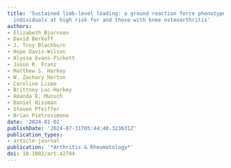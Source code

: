 ```yaml
---
title: 'Sustained limb-level loading: a ground reaction force phenotype common to
  individuals at high risk for and those with knee osteoarthritis'
authors:
- Elizabeth Bjornsen
- David Berkoff
- J. Troy Blackburn
- Hope Davis-Wilson
- Alyssa Evans-Pickett
- Jason R. Franz
- Matthew S. Harkey
- W. Zachary Horton
- Caroline Lisee
- Brittney Luc-Harkey
- Amanda E. Munsch
- Daniel Nissman
- Steven Pfeiffer
- Brian Pietrosimone
date: '2024-01-01'
publishDate: '2024-07-31T05:44:40.323631Z'
publication_types:
- article-journal
publication: '*Arthritis & Rheumatology*'
doi: 10.1002/art.42744
---
```

